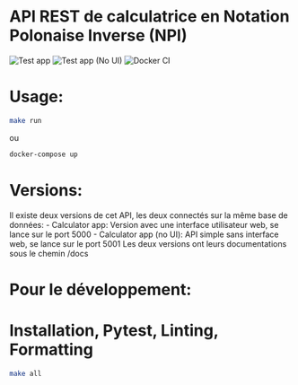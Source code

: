 # API REST de calculatrice en Notation Polonaise Inverse (NPI)
![Test app](https://github.com/fyrastelmini/NPI_calc_API/actions/workflows/CI.yml/badge.svg)
![Test app (No UI)](https://github.com/fyrastelmini/NPI_calc_API/actions/workflows/CI_no_ui.yml/badge.svg)
![Docker CI](https://github.com/fyrastelmini/NPI_calc_API/actions/workflows/docker-CI.yml/badge.svg)

# Usage:
```bash
make run
```
ou

```bash
docker-compose up
```
# Versions:
Il existe deux versions de cet API, les deux connectés sur la même base de données:
    - Calculator app: Version avec une interface utilisateur web, se lance sur le port 5000
    - Calculator app (no UI): API simple sans interface web, se lance sur le port 5001
Les deux versions ont leurs documentations sous le chemin /docs

# Pour le développement:
# Installation, Pytest, Linting, Formatting
```bash
make all
```